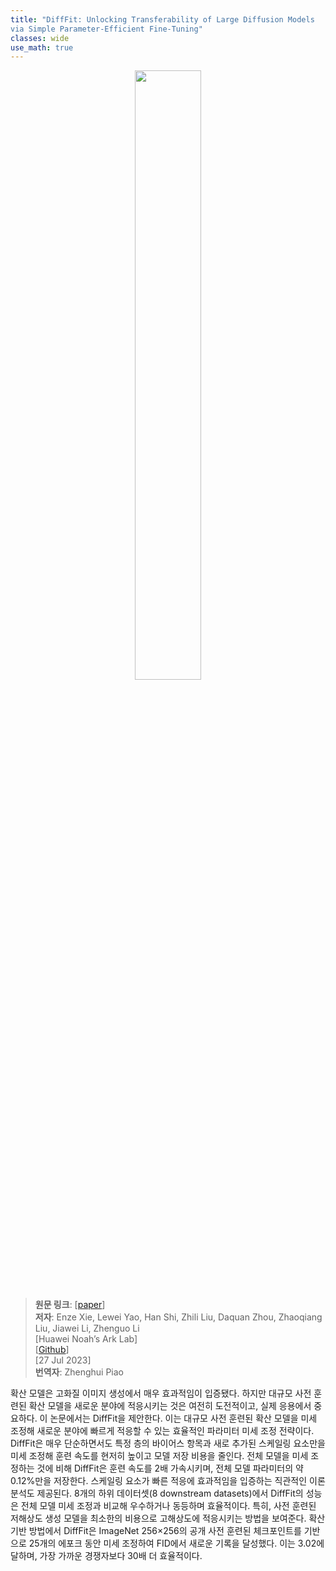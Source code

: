 ```yaml
---
title: "DiffFit: Unlocking Transferability of Large Diffusion Models
via Simple Parameter-Efficient Fine-Tuning"
classes: wide
use_math: true
---
```


<figure align="center">
  <img src="{{ '/assets/image/2023-12-17-DiffFit/0.png' | relative_url }}" width="50%">
</figure>

> **원문 링크**: [[paper](https://arxiv.org/pdf/2304.06648.pdf)]<br>
> **저자**: Enze Xie, Lewei Yao, Han Shi, Zhili Liu, Daquan Zhou, Zhaoqiang Liu, Jiawei Li, Zhenguo Li<br>
> [Huawei Noah’s Ark Lab]<br>
> [[Github](https://github.com/mkshing/DiffFit-pytorch)]<br>
> [27 Jul 2023]<br>
> **번역자**: Zhenghui Piao

확산 모델은 고화질 이미지 생성에서 매우 효과적임이 입증됐다. 하지만 대규모 사전 훈련된 확산 모델을 새로운 분야에 적응시키는 것은 여전히 도전적이고, 실제 응용에서 중요하다. 이 논문에서는 DiffFit을 제안한다. 이는 대규모 사전 훈련된 확산 모델을 미세 조정해 새로운 분야에 빠르게 적응할 수 있는 효율적인 파라미터 미세 조정 전략이다. DiffFit은 매우 단순하면서도 특정 층의 바이어스 항목과 새로 추가된 스케일링 요소만을 미세 조정해 훈련 속도를 현저히 높이고 모델 저장 비용을 줄인다. 전체 모델을 미세 조정하는 것에 비해 DiffFit은 훈련 속도를 2배 가속시키며, 전체 모델 파라미터의 약 0.12%만을 저장한다. 스케일링 요소가 빠른 적응에 효과적임을 입증하는 직관적인 이론 분석도 제공된다. 8개의 하위 데이터셋(8 downstream datasets)에서 DiffFit의 성능은 전체 모델 미세 조정과 비교해 우수하거나 동등하며 효율적이다. 특히, 사전 훈련된 저해상도 생성 모델을 최소한의 비용으로 고해상도에 적응시키는 방법을 보여준다. 확산 기반 방법에서 DiffFit은 ImageNet 256×256의 공개 사전 훈련된 체크포인트를 기반으로 25개의 에포크 동안 미세 조정하여 FID에서 새로운 기록을 달성했다. 이는 3.02에 달하며, 가장 가까운 경쟁자보다 30배 더 효율적이다.





